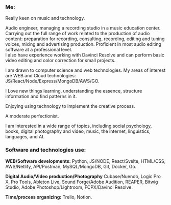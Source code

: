 
### **Me:**

Really keen on music and technology.  

Audio engineer, managing a recording studio in a music education center.   
Carrying out the full range of work related to the production of audio content: preparation for recording, consulting, recording, editing and tuning voices, mixing and advertising production. 
Proficient in most audio editing software at a professional level.  
I also have experience working with Davinci Resolve and can perform basic video editing and color correction for small projects.

I am drawn to computer science and web technologies.
My areas of interest are WEB and Cloud technologies: JS/React/Node/Express/MongoDB/AWS/GO.

I Love new things learning, understanding the essence, structure information and find patterns in it.

Enjoying using technology to implement the creative process.

A moderate perfectionist.

I am interested in a wide range of topics, including social psychology, books, digital photography and video, music, the internet, linguistics, languages, and AI.


### **Software and technologies use:**

**WEB/Software developments:** Python, JS/NODE, React/Svelte, HTML/CSS, AWS/Netlify, API/Postman, MySQL/MongoDB, Git, Docker, Go.

**Digital Audio/Video production/Photography** Cubase/Nuendo, Logic Pro X, Pro Tools, Ableton Live, Sound Forge/Adobe Audition, REAPER, Bitwig Studio, Adobe Photoshop/Lightroom, FCPX/Davinci Resolve.

**Time/process organizing:** Trello, Notion.



